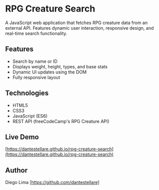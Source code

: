 # RPG Creature Search 

A JavaScript web application that fetches RPG creature data from an external API. Features dynamic user interaction, responsive design, and real-time search functionality.

## Features
- Search by name or ID
- Displays weight, height, types, and base stats
- Dynamic UI updates using the DOM
- Fully responsive layout

## Technologies
- HTML5
- CSS3
- JavaScript (ES6)
- REST API (freeCodeCamp's RPG Creature API)

## Live Demo
[https://dantestellare.github.io/rpg-creature-search](https://dantestellare.github.io/rpg-creature-search)

## Author
Diego Lima 
[https://github.com/dantestellare]
